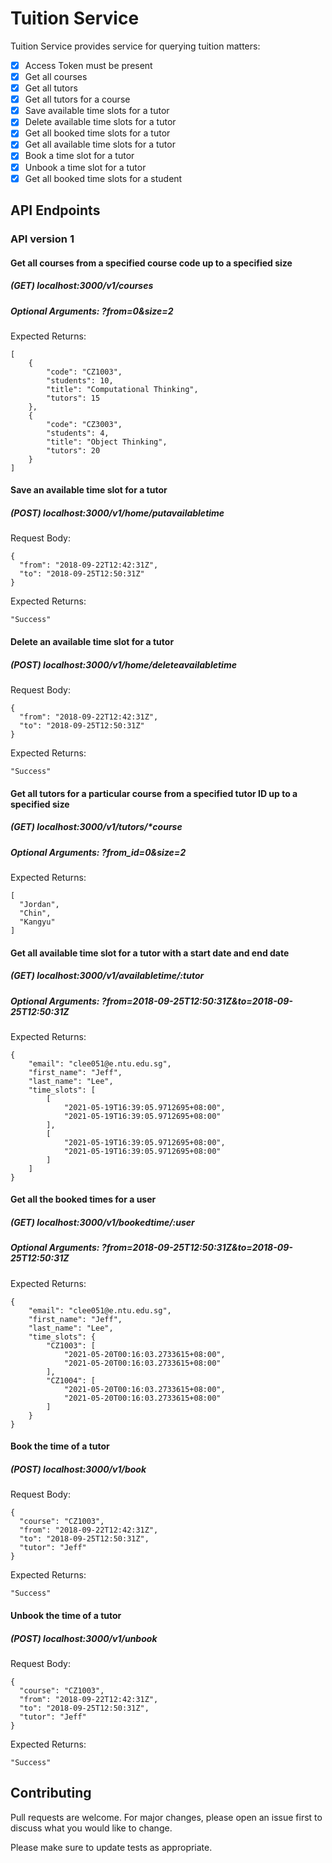 # Tuition Service

Tuition Service provides service for querying tuition matters:
- [x] Access Token must be present
- [x] Get all courses
- [x] Get all tutors
- [x] Get all tutors for a course
- [x] Save available time slots for a tutor
- [x] Delete available time slots for a tutor
- [x] Get all booked time slots for a tutor
- [x] Get all available time slots for a tutor
- [x] Book a time slot for a tutor
- [x] Unbook a time slot for a tutor
- [x] Get all booked time slots for a student

## API Endpoints
### API version 1

#### Get all courses from a specified course code up to a specified size

##### (GET) localhost:3000/v1/courses

##### Optional Arguments: ?from=0&size=2

Expected Returns:

```
[
    {
        "code": "CZ1003",
        "students": 10,
        "title": "Computational Thinking",
        "tutors": 15
    },
    {
        "code": "CZ3003",
        "students": 4,
        "title": "Object Thinking",
        "tutors": 20
    }
]
```

#### Save an available time slot for a tutor

##### (POST) localhost:3000/v1/home/putavailabletime

Request Body:

```
{
  "from": "2018-09-22T12:42:31Z",
  "to": "2018-09-25T12:50:31Z"
}
```

Expected Returns:

```
"Success"
```

#### Delete an available time slot for a tutor

##### (POST) localhost:3000/v1/home/deleteavailabletime

Request Body:

```
{
  "from": "2018-09-22T12:42:31Z",
  "to": "2018-09-25T12:50:31Z"
}
```

Expected Returns:

```
"Success"
```

#### Get all tutors for a particular course from a specified tutor ID up to a specified size

##### (GET) localhost:3000/v1/tutors/*course

##### Optional Arguments: ?from_id=0&size=2

Expected Returns:

```
[
  "Jordan",
  "Chin",
  "Kangyu"
]
```

#### Get all available time slot for a tutor with a start date and end date

##### (GET) localhost:3000/v1/availabletime/:tutor

##### Optional Arguments: ?from=2018-09-25T12:50:31Z&to=2018-09-25T12:50:31Z

Expected Returns:

```
{
    "email": "clee051@e.ntu.edu.sg",
    "first_name": "Jeff",
    "last_name": "Lee",
    "time_slots": [
        [
            "2021-05-19T16:39:05.9712695+08:00",
            "2021-05-19T16:39:05.9712695+08:00"
        ],
        [
            "2021-05-19T16:39:05.9712695+08:00",
            "2021-05-19T16:39:05.9712695+08:00"
        ]
    ]
}
```

#### Get all the booked times for a user

##### (GET) localhost:3000/v1/bookedtime/:user

##### Optional Arguments: ?from=2018-09-25T12:50:31Z&to=2018-09-25T12:50:31Z

Expected Returns:

```
{
    "email": "clee051@e.ntu.edu.sg",
    "first_name": "Jeff",
    "last_name": "Lee",
    "time_slots": {
        "CZ1003": [
            "2021-05-20T00:16:03.2733615+08:00",
            "2021-05-20T00:16:03.2733615+08:00"
        ],
        "CZ1004": [
            "2021-05-20T00:16:03.2733615+08:00",
            "2021-05-20T00:16:03.2733615+08:00"
        ]
    }
}
```

#### Book the time of a tutor

##### (POST) localhost:3000/v1/book

Request Body:

```
{
  "course": "CZ1003",
  "from": "2018-09-22T12:42:31Z",
  "to": "2018-09-25T12:50:31Z",
  "tutor": "Jeff"
}
```

Expected Returns:

```
"Success"
```

#### Unbook the time of a tutor

##### (POST) localhost:3000/v1/unbook

Request Body:

```
{
  "course": "CZ1003",
  "from": "2018-09-22T12:42:31Z",
  "to": "2018-09-25T12:50:31Z",
  "tutor": "Jeff"
}
```

Expected Returns:

```
"Success"
```

## Contributing
Pull requests are welcome. For major changes, please open an issue first to discuss what you would like to change.

Please make sure to update tests as appropriate.
